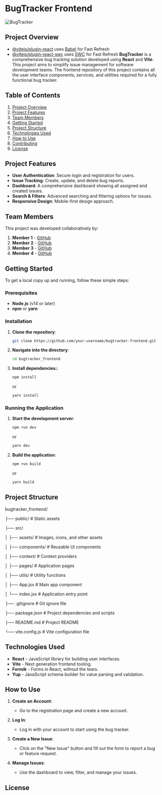
# BugTracker Frontend

![BugTracker](https://i.imgur.com/0YhUaS4.png)

## Project Overview

- [@vitejs/plugin-react](https://github.com/vitejs/vite-plugin-react/blob/main/packages/plugin-react/README.md) uses [Babel](https://babeljs.io/) for Fast Refresh
- [@vitejs/plugin-react-swc](https://github.com/vitejs/vite-plugin-react-swc) uses [SWC](https://swc.rs/) for Fast Refresh
**BugTracker** is a comprehensive bug tracking solution developed using **React** and **Vite**. This project aims to simplify issue management for software development teams. The frontend repository of this project contains all the user interface components, services, and utilities required for a fully functional bug tracker.

## Table of Contents

1. [Project Overview](#project-overview)
2. [Project Features](#project-features)
3. [Team Members](#team-members)
4. [Getting Started](#getting-started)
5. [Project Structure](#project-structure)
6. [Technologies Used](#technologies-used)
7. [How to Use](#how-to-use)
8. [Contributing](#contributing)
9. [License](#license)

## Project Features

- **User Authentication**: Secure login and registration for users.
- **Issue Tracking**: Create, update, and delete bug reports.
- **Dashboard**: A comprehensive dashboard showing all assigned and created issues.
- **Search & Filters**: Advanced searching and filtering options for issues.
- **Responsive Design**: Mobile-first design approach.

## Team Members

This project was developed collaboratively by:

1. **Member 1** - [GitHub](https://github.com/Rustam13223)
2. **Member 2** - [GitHub](https://github.com/jhypki)
3. **Member 3** - [GitHub](https://github.com/member3)
4. **Member 4** - [GitHub](https://github.com/member4)

## Getting Started

To get a local copy up and running, follow these simple steps:

### Prerequisites

- **Node.js** (v14 or later)
- **npm** or **yarn**

### Installation

1. **Clone the repository**:

   ```bash
   git clone https://github.com/your-username/bugtracker-frontend.git
   ```
2. **Navigate into the directory**:
    ```bash
    cd bugtracker_frontend
    ```
3. **Install dependencies:**:

    ```bash
    npm install
    ```
    or
    ```bash
    yarn install
    ```

### Running the Application

1. **Start the development server**:

    ```bash
    npm run dev
    ```
    or
    ```bash
    yarn dev
    ```

2. **Build the application**:

    ```bash
    npm run build
    ```
    or
    ```bash
    yarn build
    ```
## Project Structure

bugtracker_frontend/


├── public/ # Static assets

├── src/

│ ├── assets/ # Images, icons, and other assets

│ ├── components/ # Reusable UI components

│ ├── context/ # Context providers

│ ├── pages/ # Application pages

│ ├── utils/ # Utility functions

│ ├── App.jsx # Main app component

│ └── index.jsx # Application entry point

├── .gitignore # Git ignore file

├── package.json # Project dependencies and scripts

├── README.md # Project README

└── vite.config.js # Vite configuration file

## Technologies Used

- **React** - JavaScript library for building user interfaces.
- **Vite** - Next generation frontend tooling.
- **Formik** - Forms in React, without the tears.
- **Yup** - JavaScript schema builder for value parsing and validation.

## How to Use

1. **Create an Account**:
   - Go to the registration page and create a new account.

2. **Log In**:
   - Log in with your account to start using the bug tracker.

3. **Create a New Issue**:
   - Click on the "New Issue" button and fill out the form to report a bug or feature request.

4. **Manage Issues**:
   - Use the dashboard to view, filter, and manage your issues.


## License


